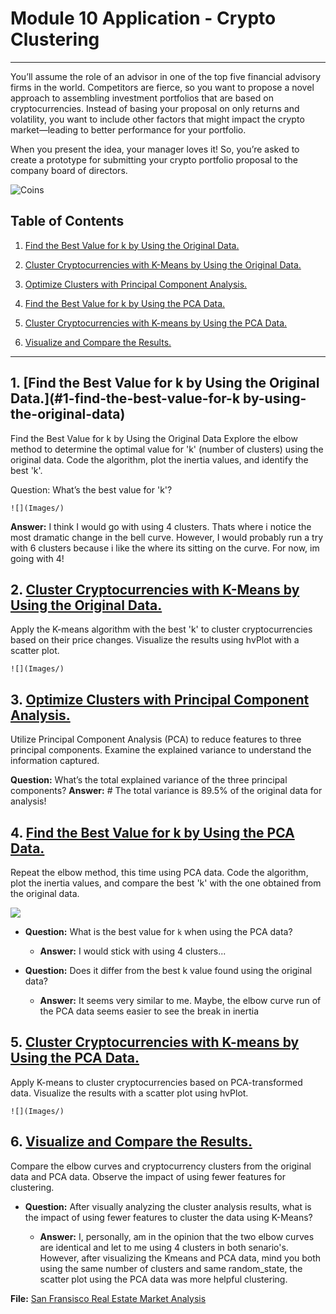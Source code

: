 # Module 10 Application - Crypto Clustering

---

You’ll assume the role of an advisor in one of the top five financial advisory firms in the world. Competitors are fierce, so you want to propose a novel approach to assembling investment portfolios that are based on cryptocurrencies. Instead of basing your proposal on only returns and volatility, you want to include other factors that might impact the crypto market—leading to better performance for your portfolio.

When you present the idea, your manager loves it! So, you’re asked to create a prototype for submitting your crypto portfolio proposal to the company board of directors.

![Coins](Images/)

## Table of Contents
1. [Find the Best Value for k by Using the Original Data.](#1-find-the-best-value-for-k-by-using-the-original-data)

2. [Cluster Cryptocurrencies with K-Means by Using the Original Data.](#2-cluster-cryptocurrencies-with-k-means-by-using-the-original-data)

3. [Optimize Clusters with Principal Component Analysis.](#3-coptimize-clusters-with-principal-component-analysis)

4. [Find the Best Value for k by Using the PCA Data.](#4-find-the-best-value-for-k-by-using-the-pca-data)

5. [Cluster Cryptocurrencies with K-means by Using the PCA Data.](#5-cluster-cryptocurrencies-with-k-means-by-using-the-pca-data)

6. [Visualize and Compare the Results.](#6-visualize-and-compare-the-results)
---

## 1. [Find the Best Value for k by Using the Original Data.](#1-find-the-best-value-for-k by-using-the-original-data)

Find the Best Value for k by Using the Original Data
Explore the elbow method to determine the optimal value for 'k' (number of clusters) using the original data. Code the algorithm, plot the inertia values, and identify the best 'k'.

Question: What’s the best value for 'k'?

    ![](Images/)


  **Answer:** I think I would go with using 4 clusters. Thats where i notice the most dramatic change in the bell curve. However, I would probably run a try with 6 clusters because i like the where its sitting on the curve. For now, im going with 4!
      
    
## 2. [Cluster Cryptocurrencies with K-Means by Using the Original Data.](#2-cluster-cryptocurrencies-with-k-means-by-using-the-original-data)

Apply the K-means algorithm with the best 'k' to cluster cryptocurrencies based on their price changes. Visualize the results using hvPlot with a scatter plot.
   
    ![](Images/)

        
        
## 3. [Optimize Clusters with Principal Component Analysis.](#3-coptimize-clusters-with-principal-component-analysis)

Utilize Principal Component Analysis (PCA) to reduce features to three principal components. Examine the explained variance to understand the information captured.

**Question:** What’s the total explained variance of the three principal components?
    **Answer:** # The total variance is 89.5% of the original data for analysis!
    
## 4. [Find the Best Value for k by Using the PCA Data.](#4-find-the-best-value-for-k-by-using-the-pca-data)

Repeat the elbow method, this time using PCA data. Code the algorithm, plot the inertia values, and compare the best 'k' with the one obtained from the original data.

![](Images/)

* **Question:** What is the best value for `k` when using the PCA data?

  * **Answer:** I would stick with using 4 clusters...


* **Question:** Does it differ from the best k value found using the original data?

  * **Answer:** It seems very similar to me. Maybe, the elbow curve run of the PCA data seems easier to see the break in inertia


## 5. [Cluster Cryptocurrencies with K-means by Using the PCA Data.](#5-cluster-cryptocurrencies-with-k-means-by-using-the-pca-data)

Apply K-means to cluster cryptocurrencies based on PCA-transformed data. Visualize the results with a scatter plot using hvPlot.
    
    ![](Images/)

## 6. [Visualize and Compare the Results.](#6-visualize-and-compare-the-results)

Compare the elbow curves and cryptocurrency clusters from the original data and PCA data. Observe the impact of using fewer features for clustering.

* **Question:** After visually analyzing the cluster analysis results, what is the impact of using fewer features to cluster the data using K-Means?

  * **Answer:** I, personally, am in the opinion that the two elbow curves are identical and let to me using 4 clusters in both senario's. However, after visualizing the Kmeans and PCA data, mind you both using the same number of clusters and same random_state, the scatter plot using the PCA data was more helpful clustering.
    
**File:** [San Fransisco Real Estate Market Analysis](san_francisco_housing.ipynb)    

